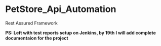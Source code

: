 # PetStore_Api_Automation
Rest Assured Framework

**PS: Left with test reports setup on Jenkins, by 19th I will add complete documentaion for the project**
